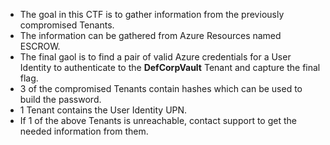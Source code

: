 - The goal in this CTF is to gather information from the previously compromised Tenants.
- The information can be gathered from Azure Resources named ESCROW.
- The final gaol is to find a pair of valid Azure credentials for a User Identity to authenticate to the **DefCorpVault** Tenant and capture the final flag.
- 3 of the compromised Tenants contain hashes which can be used to build the password.
- 1 Tenant contains the User Identity UPN.
- If 1 of the above Tenants is unreachable, contact support to get the needed information from them.